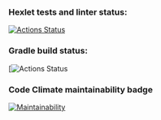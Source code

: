 ### Hexlet tests and linter status:
[![Actions Status](https://github.com/vladsmelianets/java-project-lvl1/workflows/hexlet-check/badge.svg)](https://github.com/vladsmelianets/java-project-lvl1/actions)

### Gradle build status:
[![Actions Status](https://github.com/vladsmelianets/java-project-lvl1/workflows/build-with-gradle.yml/badge.svg)

### Code Climate maintainability badge
[![Maintainability](https://api.codeclimate.com/v1/badges/a99a88d28ad37a79dbf6/maintainability)](https://codeclimate.com/github/vladsmelianets/java-project-lvl1)